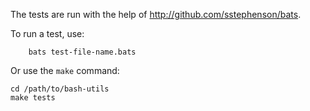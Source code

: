 The tests are run with the help of <http://github.com/sstephenson/bats>.

To run a test, use:

        bats test-file-name.bats

Or use the `make` command:

    cd /path/to/bash-utils
    make tests
